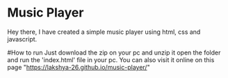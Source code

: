 # Music Player
Hey there, I have created a simple music player using html, css and javascript.

#How to run
Just download the zip on your pc and unzip it open the folder and run the 'index.html' file in your pc.
You can also visit it online on this page "https://lakshya-26.github.io/music-player/"
